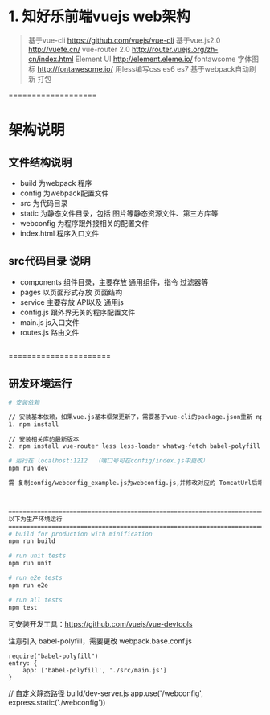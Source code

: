 # 1. 知好乐前端vuejs web架构

> 基于vue-cli https://github.com/vuejs/vue-cli
> 基于vue.js2.0 http://vuefe.cn/
> vue-router 2.0  http://router.vuejs.org/zh-cn/index.html
> Element UI http://element.eleme.io/
> fontawsome 字体图标  http://fontawesome.io/
> 用less编写css
> es6 es7
> 基于webpack自动刷新 打包

===================
# 架构说明

## 文件结构说明

- build 为webpack 程序
- config 为webpack配置文件
- src 为代码目录
- static 为静态文件目录，包括 图片等静态资源文件、第三方库等
- webconfig 为程序跟外接相关的配置文件
- index.html 程序入口文件

## src代码目录 说明
- components 组件目录，主要存放 通用组件，指令 过滤器等
- pages 以页面形式存放 页面结构
- service 主要存放 API以及 通用js
- config.js 跟外界无关的程序配置文件
- main.js js入口文件
- routes.js 路由文件

## 
======================




## 研发环境运行

``` bash
# 安装依赖

// 安装基本依赖，如果vue.js基本框架更新了，需要基于vue-cli的package.json重新 npm install一下
1. npm install

// 安装相关库的最新版本
2. npm install vue-router less less-loader whatwg-fetch babel-polyfill element-ui

# 运行在 localhost:1212  （端口号可在config/index.js中更改）
npm run dev

需 复制config/webconfig_example.js为webconfig.js,并修改对应的 TomcatUrl后端地址



=========================================================================
以下为生产环境运行
=========================================================================
# build for production with minification
npm run build

# run unit tests
npm run unit

# run e2e tests
npm run e2e

# run all tests
npm test
```

可安装开发工具：https://github.com/vuejs/vue-devtools


注意引入  babel-polyfill，需要更改 webpack.base.conf.js

```
require("babel-polyfill")
entry: {
    app: ['babel-polyfill', './src/main.js']
}
```

// 自定义静态路径 build/dev-server.js
app.use('/webconfig', express.static('./webconfig'))